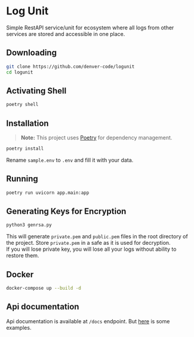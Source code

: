 # Log Unit  
Simple RestAPI service/unit for ecosystem where all logs from other services are stored and accessible in one place.
## Downloading
```bash
git clone https://github.com/denver-code/logunit
cd logunit
```
## Activating Shell
```bash
poetry shell
```
## Installation
> **Note:** This project uses [Poetry](https://python-poetry.org/) for dependency management.
```bash
poetry install
```
Rename `sample.env` to `.env` and fill it with your data.
## Running
```bash
poetry run uvicorn app.main:app
```
## Generating Keys for Encryption
```bash
python3 genrsa.py
```
This will generate `private.pem` and `public.pem` files in the root directory of the project. Store `private.pem` in a safe as it is used for decryption.  
If you will lose private key, you will lose all your logs without ability to restore them.
## Docker
```bash
docker-compose up --build -d
```

## Api documentation
Api documentation is available at `/docs` endpoint.
But [here](API.md) is some examples.